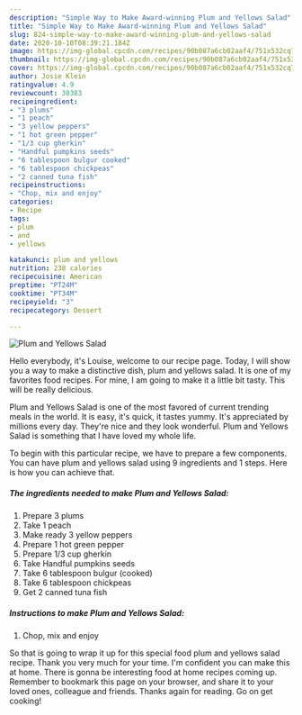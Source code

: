 ```yaml
---
description: "Simple Way to Make Award-winning Plum and Yellows Salad"
title: "Simple Way to Make Award-winning Plum and Yellows Salad"
slug: 824-simple-way-to-make-award-winning-plum-and-yellows-salad
date: 2020-10-10T08:39:21.184Z
image: https://img-global.cpcdn.com/recipes/90b087a6cb02aaf4/751x532cq70/plum-and-yellows-salad-recipe-main-photo.jpg
thumbnail: https://img-global.cpcdn.com/recipes/90b087a6cb02aaf4/751x532cq70/plum-and-yellows-salad-recipe-main-photo.jpg
cover: https://img-global.cpcdn.com/recipes/90b087a6cb02aaf4/751x532cq70/plum-and-yellows-salad-recipe-main-photo.jpg
author: Josie Klein
ratingvalue: 4.9
reviewcount: 30383
recipeingredient:
- "3 plums"
- "1 peach"
- "3 yellow peppers"
- "1 hot green pepper"
- "1/3 cup gherkin"
- "Handful pumpkins seeds"
- "6 tablespoon bulgur cooked"
- "6 tablespoon chickpeas"
- "2 canned tuna fish"
recipeinstructions:
- "Chop, mix and enjoy"
categories:
- Recipe
tags:
- plum
- and
- yellows

katakunci: plum and yellows 
nutrition: 238 calories
recipecuisine: American
preptime: "PT24M"
cooktime: "PT34M"
recipeyield: "3"
recipecategory: Dessert

---
```



![Plum and Yellows Salad](https://img-global.cpcdn.com/recipes/90b087a6cb02aaf4/751x532cq70/plum-and-yellows-salad-recipe-main-photo.jpg)

Hello everybody, it's Louise, welcome to our recipe page. Today, I will show you a way to make a distinctive dish, plum and yellows salad. It is one of my favorites food recipes. For mine, I am going to make it a little bit tasty. This will be really delicious.



Plum and Yellows Salad is one of the most favored of current trending meals in the world. It is easy, it's quick, it tastes yummy. It's appreciated by millions every day. They're nice and they look wonderful. Plum and Yellows Salad is something that I have loved my whole life.


To begin with this particular recipe, we have to prepare a few components. You can have plum and yellows salad using 9 ingredients and 1 steps. Here is how you can achieve that.

<!--inarticleads1-->

##### The ingredients needed to make Plum and Yellows Salad:

1. Prepare 3 plums
1. Take 1 peach
1. Make ready 3 yellow peppers
1. Prepare 1 hot green pepper
1. Prepare 1/3 cup gherkin
1. Take Handful pumpkins seeds
1. Take 6 tablespoon bulgur (cooked)
1. Take 6 tablespoon chickpeas
1. Get 2 canned tuna fish




<!--inarticleads2-->

##### Instructions to make Plum and Yellows Salad:

1. Chop, mix and enjoy




So that is going to wrap it up for this special food plum and yellows salad recipe. Thank you very much for your time. I'm confident you can make this at home. There is gonna be interesting food at home recipes coming up. Remember to bookmark this page on your browser, and share it to your loved ones, colleague and friends. Thanks again for reading. Go on get cooking!
